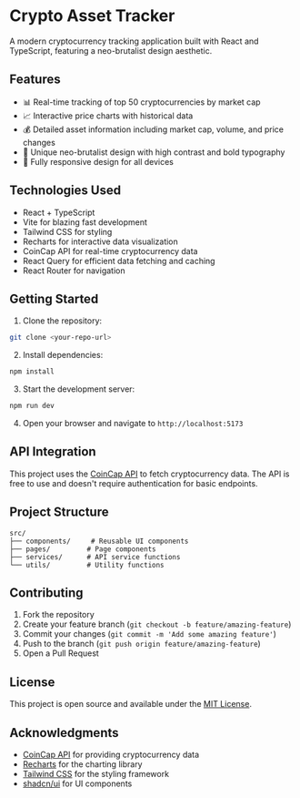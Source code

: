 # Crypto Asset Tracker

A modern cryptocurrency tracking application built with React and TypeScript, featuring a neo-brutalist design aesthetic.

## Features

- 📊 Real-time tracking of top 50 cryptocurrencies by market cap
- 📈 Interactive price charts with historical data
- 💰 Detailed asset information including market cap, volume, and price changes
- 🎨 Unique neo-brutalist design with high contrast and bold typography
- 📱 Fully responsive design for all devices

## Technologies Used

- React + TypeScript
- Vite for blazing fast development
- Tailwind CSS for styling
- Recharts for interactive data visualization
- CoinCap API for real-time cryptocurrency data
- React Query for efficient data fetching and caching
- React Router for navigation

## Getting Started

1. Clone the repository:
```bash
git clone <your-repo-url>
```

2. Install dependencies:
```bash
npm install
```

3. Start the development server:
```bash
npm run dev
```

4. Open your browser and navigate to `http://localhost:5173`

## API Integration

This project uses the [CoinCap API](https://docs.coincap.io/) to fetch cryptocurrency data. The API is free to use and doesn't require authentication for basic endpoints.

## Project Structure

```
src/
├── components/     # Reusable UI components
├── pages/         # Page components
├── services/      # API service functions
└── utils/         # Utility functions
```

## Contributing

1. Fork the repository
2. Create your feature branch (`git checkout -b feature/amazing-feature`)
3. Commit your changes (`git commit -m 'Add some amazing feature'`)
4. Push to the branch (`git push origin feature/amazing-feature`)
5. Open a Pull Request

## License

This project is open source and available under the [MIT License](LICENSE).

## Acknowledgments

- [CoinCap API](https://docs.coincap.io/) for providing cryptocurrency data
- [Recharts](https://recharts.org/) for the charting library
- [Tailwind CSS](https://tailwindcss.com/) for the styling framework
- [shadcn/ui](https://ui.shadcn.com/) for UI components
